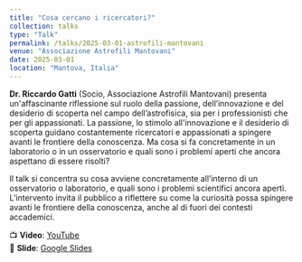 ```yaml
---
title: "Cosa cercano i ricercatori?"
collection: talks
type: "Talk"
permalink: /talks/2025-03-01-astrofili-mantovani
venue: "Associazione Astrofili Mantovani"
date: 2025-03-01
location: "Mantova, Italia"
---
```

**Dr. Riccardo Gatti** (Socio, Associazione Astrofili Mantovani) presenta un'affascinante riflessione sul ruolo della passione, dell’innovazione e del desiderio di scoperta nel campo dell’astrofisica, sia per i professionisti che per gli appassionati. La passione, lo stimolo all'innovazione e il desiderio di scoperta guidano costantemente ricercatori e appassionati a spingere avanti le frontiere della conoscenza. Ma cosa si fa concretamente in un laboratorio o in un osservatorio e quali sono i problemi aperti che ancora aspettano di essere risolti?

Il talk si concentra su cosa avviene concretamente all’interno di un osservatorio o laboratorio, e quali sono i problemi scientifici ancora aperti. L’intervento invita il pubblico a riflettere su come la curiosità possa spingere avanti le frontiere della conoscenza, anche al di fuori dei contesti accademici.

📺 **Video**: [YouTube](https://www.youtube.com/watch?v=UGolZAA2E-c)  
📑 **Slide**: [Google Slides](https://docs.google.com/presentation/d/1VojKFfiyP4n0zEsuGLv5mulMSDL07ZCslnsJGmsTHEI)
